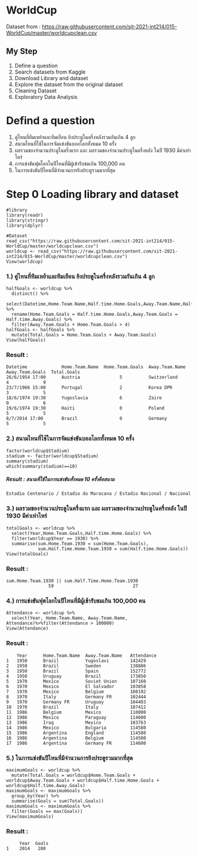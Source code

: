 # WorldCup
Dataset from : https://raw.githubusercontent.com/sit-2021-int214/015-WorldCup/master/worldcupclean.csv

## My Step
1. Define a question
2. Search datasets from Kaggle
3. Download Library and dataset
4. Explore the dataset from the original dataset
5. Cleaning Dataset
6. Exploratory Data Analysis

# Defind a question
1. คู่ไหนที่ทีมเหย้าและทีมเยือน ยิงประตูในครึ่งหลังรวมกันเกิน 4 ลูก
2. สนามไหนที่ใช้ในการจัดแข่งขันบอลโลกทั้งหมด 10 ครั้ง
3. ผลรวมของจำนวนประตูในครึ่งแรก และ ผลรวมของจำนวนประตูในครึ่งหลัง ในปี 1930 มีค่าเท่าไหร่
4. การแข่งขันฟุตโลกในปีไหนที่มีผู้เข้ารับชมเกิน 100,000 คน
5. ในการแข่งขันปีไหนที่มีจำนวนการยิงประตูรวมมากที่สุด

# Step 0 Loading library and dataset
```{R}
#library
library(readr)
library(stringr)
library(dplyr)

#Dataset
read_csv("https://raw.githubusercontent.com/sit-2021-int214/015-WorldCup/master/worldcupclean.csv")
worldcup <- read_csv("https://raw.githubusercontent.com/sit-2021-int214/015-WorldCup/master/worldcupclean.csv")
View(worldcup)
```

### 1.) คู่ไหนที่ทีมเหย้าและทีมเยือน ยิงประตูในครึ่งหลังรวมกันเกิน 4 ลูก
```{R}
halfGoals <- worldcup %>% 
  distinct() %>% 
  select(Datetime,Home.Team.Name,Half.time.Home.Goals,Away.Team.Name,Half.time.Away.Goals) %>% 
  rename(Home.Team.Goals = Half.time.Home.Goals,Away.Team.Goals = Half.time.Away.Goals) %>% 
  filter(Away.Team.Goals + Home.Team.Goals > 4)
halfGoals <- halfGoals %>% 
  mutate(Total.Goals = Home.Team.Goals + Away.Team.Goals)
View(halfGoals)
```
### Result : 
```{R}
Datetime             Home.Team.Name  Home.Team.Goals  Away.Team.Name  Away.Team.Goals  Total.Goals
26/6/1954 17:00      Austria               5          Switzerland            4             9
23/7/1966 15:00      Portugal              2          Korea DPR              3             5
18/6/1974 19:30      Yugoslavia            6          Zaire                  0             6
19/6/1974 19:30      Haiti                 0          Poland                 5             5
8/7/2014 17:00       Brazil                0          Germany                5             5
```


### 2.) สนามไหนที่ใช้ในการจัดแข่งขันบอลโลกทั้งหมด 10 ครั้ง
```{R}
factor(worldcup$Stadium) 
stadium <- factor(worldcup$Stadium) 
summary(stadium) 
which(summary(stadium)==10)
```
##### Result : สนามที่ใช้ในการแข่งขันทั้งหมด 10 ครั้งคือสนาม 
```{R}
Estadio Centenario / Estadio do Maracana / Estadio Nacional / Nacional                                                                        
```

### 3.) ผลรวมของจำนวนประตูในครึ่งแรก และ ผลรวมของจำนวนประตูในครึ่งหลัง ในปี 1930 มีค่าเท่าไหร่
```{R}
totalGoals <- worldcup %>% 
  select(Year,Home.Team.Goals,Half.time.Home.Goals) %>% 
  filter(worldcup$Year == 1930) %>% 
  summarise(sum.Home.Team.1930 = sum(Home.Team.Goals), 
            sum.Half.Time.Home.Team.1930 = sum(Half.time.Home.Goals))
View(totalGoals)
```
### Result :
```{R}
sum.Home.Team.1930 || sum.Half.Time.Home.Team.1930
                59                              27
```
### 4.) การแข่งขันฟุตโลกในปีไหนที่มีผู้เข้ารับชมเกิน 100,000 คน
```{R}
Attendance <- worldcup %>% 
  select(Year, Home.Team.Name, Away.Team.Name, Attendance)%>%filter(Attendance > 100000)
View(Attendance)
```
### Result :
```{R}	
    Year      Home.Team.Name  Away.Team.Name   Attendance
1   1950      Brazil          Yugoslavi        142429
2   1950      Brazil          Sweden           138886
3   1950      Brazil          Spain            152772
4   1950      Uruguay         Brazil           173850
5   1970      Mexico          Soviet Union     107160
6   1970      Mexico          El Salvador      103058
7   1970      Mexico          Belgium          108192
8   1970      Italy           Germany FR       102444
9   1970      Germany FR      Uruguay          104403
10  1970      Brazil          Italy            107412
11  1986      Belgium         Mexico           110000
12  1986      Mexico          Paraguay         114600
13  1986      Iraq            Mexico           103763
14  1986      Mexico          Bulgaria         114580
15  1986      Argentina       England          114580
16  1986      Argentina       Belgium          114500
17  1986      Argentina       Germany FR       114600
```
### 5.) ในการแข่งขันปีไหนที่มีจำนวนการยิงประตูรวมมากที่สุด
```{R}
maximumGoals <- worldcup %>% 
  mutate(Total.Goals = worldcup$Home.Team.Goals + worldcup$Away.Team.Goals + worldcup$Half.time.Home.Goals + worldcup$Half.time.Away.Goals)
maximumGoals <- maximumGoals %>% 
  group_by(Year) %>% 
  summarise(Goals = sum(Total.Goals))
maximumGoals <- maximumGoals %>% 
  filter(Goals == max(Goals))
View(maximumGoals)
```
### Result :
```{R}
     Year  Goals
1    2014   280
```

